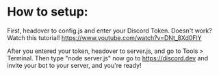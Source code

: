# How to setup:
First, headover to config.js and enter your Discord Token.
Doesn't work?
Watch this tutorial! 
https://www.youtube.com/watch?v=DNt_8Xd0FlY

After you entered your token, headover to server.js, and go to Tools > Terminal.
Then type "node server.js" now go to https://discord.dev and invite your bot to your server, and you're ready!


